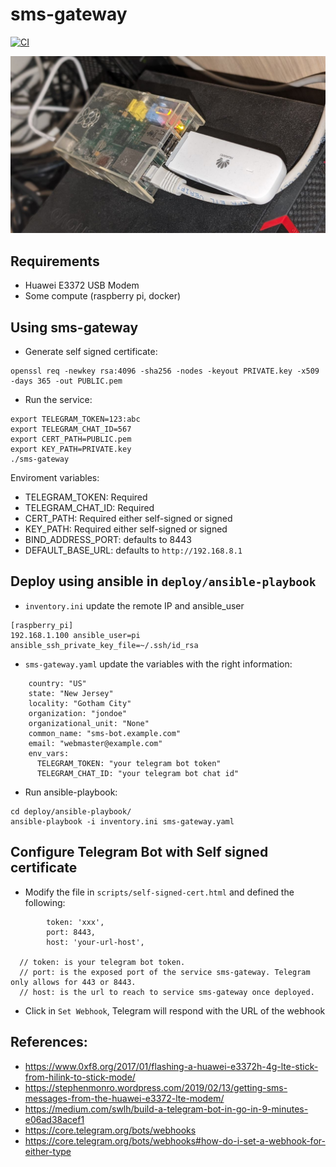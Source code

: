 # sms-gateway
[![CI](https://github.com/jatm80/sms-gateway/actions/workflows/ci.yaml/badge.svg)](https://github.com/jatm80/sms-gateway/actions/workflows/ci.yaml)

![SMS Gateway](./docs/img/sms-gateway.jpg)

## Requirements
- Huawei E3372 USB Modem
- Some compute (raspberry pi, docker)

## Using sms-gateway

* Generate self signed certificate:
```
openssl req -newkey rsa:4096 -sha256 -nodes -keyout PRIVATE.key -x509 -days 365 -out PUBLIC.pem
```
* Run the service:

```
export TELEGRAM_TOKEN=123:abc 
export TELEGRAM_CHAT_ID=567
export CERT_PATH=PUBLIC.pem
export KEY_PATH=PRIVATE.key
./sms-gateway
```
Enviroment variables:
- TELEGRAM_TOKEN: Required
- TELEGRAM_CHAT_ID: Required
- CERT_PATH: Required either self-signed or signed
- KEY_PATH: Required either self-signed or signed
- BIND_ADDRESS_PORT: defaults to 8443
- DEFAULT_BASE_URL:  defaults to `http://192.168.8.1`

## Deploy using ansible in `deploy/ansible-playbook`


* `inventory.ini` update the remote IP and ansible_user   
```
[raspberry_pi]
192.168.1.100 ansible_user=pi ansible_ssh_private_key_file=~/.ssh/id_rsa
```

* `sms-gateway.yaml`  update the variables with the right information:
```
    country: "US"
    state: "New Jersey"
    locality: "Gotham City"
    organization: "jondoe"
    organizational_unit: "None"
    common_name: "sms-bot.example.com"
    email: "webmaster@example.com"
    env_vars:
      TELEGRAM_TOKEN: "your telegram bot token"
      TELEGRAM_CHAT_ID: "your telegram bot chat id"
```

* Run ansible-playbook:

```
cd deploy/ansible-playbook/
ansible-playbook -i inventory.ini sms-gateway.yaml
```

## Configure Telegram Bot with Self signed certificate
* Modify the file in `scripts/self-signed-cert.html` and defined the following:
```
        token: 'xxx',
        port: 8443,
        host: 'your-url-host',

  // token: is your telegram bot token.  
  // port: is the exposed port of the service sms-gateway. Telegram only allows for 443 or 8443.
  // host: is the url to reach to service sms-gateway once deployed.         
```  

* Click in `Set Webhook`, Telegram will respond with the URL of the webhook


## References:
* https://www.0xf8.org/2017/01/flashing-a-huawei-e3372h-4g-lte-stick-from-hilink-to-stick-mode/
* https://stephenmonro.wordpress.com/2019/02/13/getting-sms-messages-from-the-huawei-e3372-lte-modem/
* https://medium.com/swlh/build-a-telegram-bot-in-go-in-9-minutes-e06ad38acef1
* https://core.telegram.org/bots/webhooks
* https://core.telegram.org/bots/webhooks#how-do-i-set-a-webhook-for-either-type

